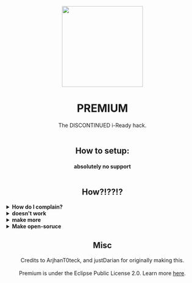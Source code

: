 </p>
<p align="center">
<img width="212" height="212" src="https://example./img.png">
</p>

<h1 align="center">
PREMIUM<br></h1>
<p align="center">
The DISCONTINUED i-Ready hack.<br><br>

<h2 align="center">How to setup:</h2>
<h4 align="center">absolutely no support<br><br>

<h2 align="center">How?!??!?</h2>
<details>
  	<summary><b>How do I complain?</b></summary>

  this is discontinued, big brain
  </details>

  <details>
  	<summary><b>doesn't work</b></summary>

  um akshually, its been discontinued
  </details>

  <details>
  	<summary><b>make more</b></summary>

ask nullify team  <ul>
  	<li>piss</li>
  	<li>https://discord.gg/ixl (cheatsense)</li>
  </ul>
  </details>

<details>
  <summary><b>Make open-soruce</b></summary>

no
</details>

<h2 align="center">Misc</h2>

<p align="center">
Credits to ArjhanT0teck, and justDarian for originally making this.<br><br>
Premium is under the Eclipse Public License 2.0. Learn more <a href="https://github.com/Orphanlol/premium/blob/main/LICENSE">here</a>.</p>
